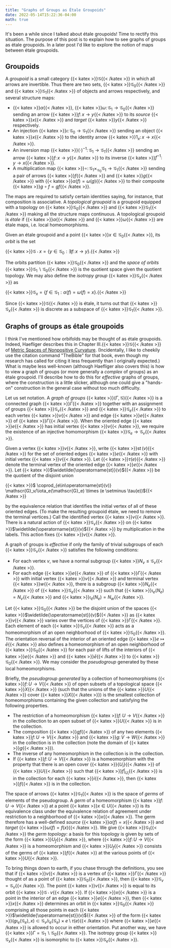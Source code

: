 ```yaml
---
title: "Graphs of Groups as Étale Groupoids"
date: 2022-05-14T15:22:36-04:00
math: true
---
```

It's been a while since I talked about étale groupoids!
Time to rectify this situation.
The purpose of this post is to explain how to see graphs of groups as étale groupoids.
In a later post I'd like to explore the notion of maps between étale groupoids.

## Groupoids

A *groupoid* is a small category {{< katex >}}$\mathcal{G}${{< /katex >}} in which all arrows are invertible.
Thus there are two sets, {{< katex >}}$\mathcal{G}_0${{< /katex >}} and {{< katex >}}$\mathcal{G}_1${{< /katex >}} of objects and arrows respectively,
and several structure maps:
- {{< katex >}}$\alpha${{< /katex >}}, {{< katex >}}$\omega\colon \mathcal{G}_1 \to \mathcal{G}_0${{< /katex >}} sending an arrow {{< katex >}}$f\colon x \to y${{< /katex >}}
to its *source* {{< katex >}}$x${{< /katex >}} and *target* {{< katex >}}$y${{< /katex >}} respectively.
- An injection {{< katex >}}$\iota\colon \mathcal{G}_0 \to \mathcal{G}_1${{< /katex >}} sending an object {{< katex >}}$x${{< /katex >}} to the identity arrow
{{< katex >}}$1_x\colon x \to x${{< /katex >}}.
- An inversion map {{< katex >}}$(\cdot)^{-1}\colon \mathcal{G}_1 \to \mathcal{G}_1${{< /katex >}}
sending an arrow {{< katex >}}$f\colon x \to y${{< /katex >}} to its inverse {{< katex >}}$f^{-1}\colon y \to x${{< /katex >}}.
- A multiplication map {{< katex >}}$\circ\colon \mathcal{G}_1 \times_{\mathcal{G}_0} \mathcal{G}_1 \to \mathcal{G}_1${{< /katex >}}
sending a pair of arrows {{< katex >}}$f${{< /katex >}} and {{< katex >}}$g${{< /katex >}} with {{< katex >}}$\alpha(f) = \omega(g)${{< /katex >}} to their composite
{{< katex >}}$g\circ f = gf${{< /katex >}}.

The maps are required to satisfy certain identities saying,
for instance, that composition is associative.
A *topological groupoid* is a groupoid equipped with a topology on {{< katex >}}$\mathcal{G}_0${{< /katex >}} and {{< katex >}}$\mathcal{G}_1${{< /katex >}}
making all the structure maps continuous.
A topological groupoid is *étale* if {{< katex >}}$\alpha${{< /katex >}} and {{< katex >}}$\omega${{< /katex >}} are étale maps, i.e. local homeomorphisms.

Given an étale groupoid and a point {{< katex >}}$x \in \mathcal{G}_0${{< /katex >}},
its *orbit* is the set 

{{< katex >}}$\mathcal{G}\cdot x = \{ y \in \mathcal{G}_0 : \exists f\colon x \to y\}.${{< /katex >}}

The orbits partition {{< katex >}}$\mathcal{G}_0${{< /katex >}} and the *space of orbits* {{< katex >}}$\mathcal{G}_1\backslash\mathcal{G}_0${{< /katex >}}
is the quotient space given the quotient topology.
We may also define the *isotropy group* {{< katex >}}$\mathcal{G}_x${{< /katex >}} as

{{< katex >}}$\mathcal{G}_x = \{ f \in \mathcal{G}_1 : \alpha(f) = \omega(f) = x \}.${{< /katex >}}

Since {{< katex >}}$\mathcal{G}${{< /katex >}} is étale, it turns out that {{< katex >}}$\mathcal{G}_x${{< /katex >}} is discrete as a subspace of {{< katex >}}$\mathcal{G}_1${{< /katex >}}.

## Graphs of groups as étale groupoids

I think I've mentioned how orbifolds may be thought of as étale groupoids.
Indeed, Haefliger describes this in Chapter III.{{< katex >}}$\mathcal{G}${{< /katex >}} of 
[Metric Spaces of Nonpositive Curvature][TheBible].
(Incidentally, I like to cheekily use the citation command "TheBible" for that book,
even though my research has called for citing it less frequently than I originally expected.)
What is maybe less well-known (although Haefliger also covers this)
is how to view a graph of groups (or more generally a *complex* of groups) as an étale groupoid.
I'll describe how to do this for *effective* graphs of groups,
where the construction is a little slicker,
although one could give a "hands-on" construction in the general case without too much difficulty.

Let us set notation. A *graph of groups* {{< katex >}}$(\Gamma,\mathscr{G})${{< /katex >}} is a connected graph {{< katex >}}$\Gamma${{< /katex >}}
together with an assignment of groups {{< katex >}}$\mathscr{G}_v${{< /katex >}} and {{< katex >}}$\mathscr{G}_e${{< /katex >}} to each vertex {{< katex >}}$v${{< /katex >}} and edge {{< katex >}}$e${{< /katex >}}
of {{< katex >}}$\Gamma${{< /katex >}}.
When the oriented edge {{< katex >}}$e${{< /katex >}} has initial vertex {{< katex >}}$v${{< /katex >}},
we require the existence of an injective homomorphism {{< katex >}}$\mathscr{G}_e \to \mathscr{G}_v${{< /katex >}}.

Given a vertex {{< katex >}}$v${{< /katex >}}, write {{< katex >}}$\operatorname{st}(v)${{< /katex >}} for the set of oriented edges {{< katex >}}$e${{< /katex >}} with initial vertex {{< katex >}}$v${{< /katex >}}.
Let {{< katex >}}$\tau(e)${{< /katex >}} denote the terminal vertex of the oriented edge {{< katex >}}$e${{< /katex >}}.
Let {{< katex >}}$\widetilde{\operatorname{st}}(v)${{< /katex >}} be the quotient of the disjoint union

{{< katex >}}$ \coprod_{e\in\operatorname{st}(v)} \mathscr{G}_v/\iota_e(\mathscr{G}_e) \times (e \setminus \tau(e))${{< /katex >}}

by the equivalence relation that identifies the initial vertex of all of these oriented edges.
(To make the resulting groupoid étale, we need to remove the terminal vertices.)
Call the identified vertex {{< katex >}}$v${{< /katex >}}.
There is a natural action of {{< katex >}}$\mathscr{G}_v${{< /katex >}} on {{< katex >}}$\widetilde{\operatorname{st}}(v)${{< /katex >}} by multiplication in the labels.
This action fixes {{< katex >}}$v${{< /katex >}}.

A graph of groups is *effective* if only the family of trivial subgroups of each {{< katex >}}$\mathscr{G}_v${{< /katex >}}
satisfies the following conditions:
- For each vertex $v$, we have a normal subgroup {{< katex >}}$N_v\le \mathscr{G}_v${{< /katex >}}.
- For each edge {{< katex >}}$e${{< /katex >}} of {{< katex >}}$\Gamma${{< /katex >}} with initial vertex {{< katex >}}$v${{< /katex >}} and terminal vertex {{< katex >}}$w${{< /katex >}},
there is a subgroup {{< katex >}}$N_e${{< /katex >}} of {{< katex >}}$\mathscr{G}_e${{< /katex >}} such that {{< katex >}}$\iota_e(N_e) = N_v${{< /katex >}} and {{< katex >}}$\iota_{\bar e}(N_e) = N_w${{< /katex >}}.

Let {{< katex >}}$\mathcal{G}_0${{< /katex >}} be the disjoint union of the spaces {{< katex >}}$\widetilde{\operatorname{st}}(v)${{< /katex >}}
as {{< katex >}}$v${{< /katex >}} varies over the vertices of {{< katex >}}$\Gamma${{< /katex >}}.
Each element of each {{< katex >}}$\mathscr{G}_v${{< /katex >}} acts as a homeomorphism of an open neighborhood of {{< katex >}}$\mathcal{G}_0${{< /katex >}}.
The orientation reversal of the interior of an oriented edge {{< katex >}}$e\mapsto \bar e${{< /katex >}}
also defines a homeomorphism of an open neighborhood of {{< katex >}}$\mathcal{G}_0${{< /katex >}} for each pair of lifts
of the interiors of {{< katex >}}$e${{< /katex >}} and {{< katex >}}$\bar e${{< /katex >}} to {{< katex >}}$\mathcal{G}_0${{< /katex >}}.
We may consider the *pseudogroup* generated by these local homeomorphisms.

Briefly, the *pseudogroup generated* by a collection of homeomorphisms {{< katex >}}$f\colon U \to V${{< /katex >}} 
of open subsets of a topological space {{< katex >}}$X${{< /katex >}}
(such that the unions of the {{< katex >}}$U${{< /katex >}} cover {{< katex >}}$X${{< /katex >}})
is the smallest collection of homeomorphisms containing the given collection 
and satisfying the following properties.
- The restriction of a homeomorphism {{< katex >}}$f\colon U \to V${{< /katex >}} in the collection
to an open subset of {{< katex >}}$U${{< /katex >}} is in the collection.
- The composition {{< katex >}}$gf${{< /katex >}} of any two elements {{< katex >}}$f\colon U \to V${{< /katex >}} and {{< katex >}}$g \colon V \to W${{< /katex >}}
in the collection
is in the collection (note the domain of {{< katex >}}$g${{< /katex >}}).
- The inverse of any homeomorphism in the collection is in the collection.
- If {{< katex >}}$f\colon U \to V${{< /katex >}} is a homeomorphism with the property that
there is an open cover {{< katex >}}$\{U_i\}${{< /katex >}} of {{< katex >}}$U${{< /katex >}} such that {{< katex >}}$f|_{U_i}${{< /katex >}} is in the collection for each {{< katex >}}$i${{< /katex >}},
then {{< katex >}}$f${{< /katex >}} is in the collection.

The space of arrows {{< katex >}}$\mathcal{G}_1${{< /katex >}} is the space of *germs* of elements of the pseudogroup.
A *germ* of a homeomorphism {{< katex >}}$f\colon U \to V${{< /katex >}} at a point {{< katex >}}$x \in U${{< /katex >}}
is its equivalence class under the equivalence relation of agreement under restriction to a neighborhood of {{< katex >}}$x${{< /katex >}}.
The germ therefore has a well-defined *source* {{< katex >}}$\alpha(f) = x${{< /katex >}}
and *target* {{< katex >}}$\omega(f) = f(x)${{< /katex >}}.
We give {{< katex >}}$\mathcal{G}_1${{< /katex >}} the *germ topology:* a basis for this topology is given by sets of the form {{< katex >}}$U_f${{< /katex >}},
where {{< katex >}}$f\colon U \to V${{< /katex >}} is a homeomorphism and {{< katex >}}$U_f${{< /katex >}} 
consists of the germs of {{< katex >}}$f${{< /katex >}} at the various points of {{< katex >}}$U${{< /katex >}}.

To bring things down to earth, if you chase through the definitions,
you see that if {{< katex >}}$v${{< /katex >}} is a vertex of {{< katex >}}$\Gamma${{< /katex >}} thought of as a point of {{< katex >}}$\mathcal{G}_0${{< /katex >}},
then {{< katex >}}$\mathcal{G}_v = \mathscr{G}_v${{< /katex >}}.
The point {{< katex >}}$v${{< /katex >}} is equal to its orbit {{< katex >}}$\mathcal{G}\cdot v${{< /katex >}}.
If {{< katex >}}$x${{< /katex >}} is a point in the interior of an edge {{< katex >}}$e${{< /katex >}},
then {{< katex >}}$x${{< /katex >}} determines an orbit in {{< katex >}}$\mathcal{G}_0${{< /katex >}} comprising all those points 
in each {{< katex >}}$\widetilde{\operatorname{st}}(v)${{< /katex >}}
of the form {{< katex >}}$(g\iota_e(\mathscr{G}_e), x) \subset \mathscr{G}_v/\iota_e(\mathscr{G}_e)\times e \setminus \tau(e)${{< /katex >}}
where {{< katex >}}$e${{< /katex >}} is allowed to occur in either orientation.
Put another way, we have {{< katex >}}$\Gamma = \mathcal{G}_1\backslash\mathcal{G}_0${{< /katex >}}.
The isotropy group {{< katex >}}$\mathcal{G}_x${{< /katex >}} is isomorphic to {{< katex >}}$\mathscr{G}_e${{< /katex >}}.

[TheBible]: https://www.maths.ed.ac.uk/~v1ranick/papers/bridsonhaefligerx.pdf
